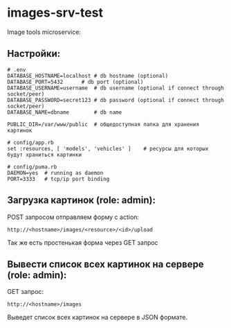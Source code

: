 # images-srv-test
Image tools microservice:

## Настройки:

```
# .env
DATABASE_HOSTNAME=localhost	# db hostname (optional)
DATABASE_PORT=5432		# db port (optional)
DATABASE_USERNAME=username	# db username (optional if connect through socket/peer)
DATABASE_PASSWORD=secret123	# db password (optional if connect through socket/peer)
DATABASE_NAME=dbname		# db name

PUBLIC_DIR=/var/www/public 	# общедоступная папка для хранения картинок
```
```
# config/app.rb
set :resources, [ 'models', 'vehicles' ]	# ресурсы для которых будут храниться картинки
```
```
# config/puma.rb
DAEMON=yes	# running as daemon
PORT=3333	# tcp/ip port binding
```
## Загрузка картинок (role: admin):

POST запросом отправляем форму с action:
```
http://<hostname>/images/<resource>/<id>/upload
```
Так же есть простенькая форма через GET запрос

## Вывести список всех картинок на сервере (role: admin):

GET запрос:
```
http://<hostname>/images
```
Выведет список всех картинок на сервере в JSON формате.
